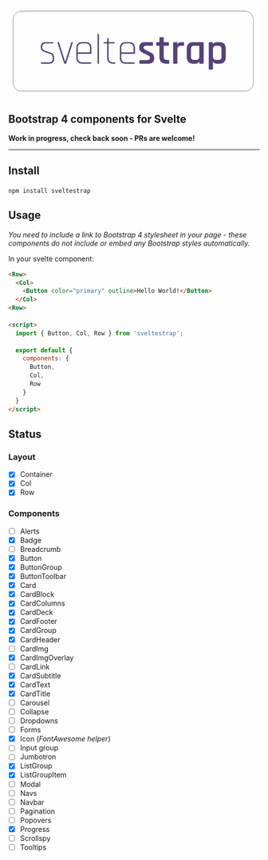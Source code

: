 ![Logo](./logo.png)

## Bootstrap 4 components for Svelte

**Work in progress, check back soon - PRs are welcome!**

----

## Install

`npm install sveltestrap`

## Usage

_You need to include a link to Bootstrap 4 stylesheet in your page - these components do not include or embed any Bootstrap styles automatically._

In your svelte component:

```html
<Row>
  <Col>
    <Button color="primary" outline>Hello World!</Button>
  </Col>
<Row>

<script>
  import { Button, Col, Row } from 'sveltestrap';

  export default {
    components: {
      Button,
      Col,
      Row
    }
  }
</script>
```

## Status


### Layout

* [x] Container
* [x] Col
* [x] Row

### Components

* [ ] Alerts
* [x] Badge
* [ ] Breadcrumb
* [x] Button
* [x] ButtonGroup
* [x] ButtonToolbar
* [x] Card
* [x] CardBlock
* [x] CardColumns
* [x] CardDeck
* [x] CardFooter
* [x] CardGroup
* [x] CardHeader
* [ ] CardImg
* [x] CardImgOverlay
* [ ] CardLink
* [x] CardSubtitle
* [x] CardText
* [x] CardTitle
* [ ] Carousel
* [ ] Collapse
* [ ] Dropdowns
* [ ] Forms
* [x] Icon (_FontAwesome helper_)
* [ ] Input group
* [ ] Jumbotron
* [x] ListGroup
* [x] ListGroupItem
* [ ] Modal
* [ ] Navs
* [ ] Navbar
* [ ] Pagination
* [ ] Popovers
* [x] Progress
* [ ] Scrollspy
* [ ] Tooltips
